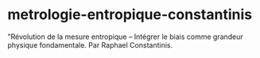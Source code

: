 # metrologie-entropique-constantinis
"Révolution de la mesure entropique – Intégrer le biais comme grandeur physique fondamentale. Par Raphael Constantinis.
